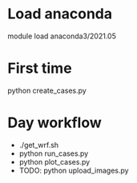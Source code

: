 # Load anaconda 
module load anaconda3/2021.05

# First time
python create_cases.py

# Day workflow

* ./get_wrf.sh
* python run_cases.py
* python plot_cases.py
* TODO: python upload_images.py

